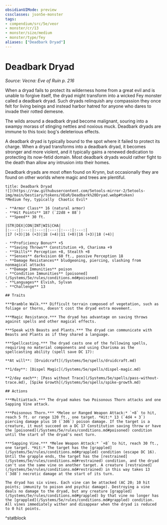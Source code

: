 ```yaml
---
obsidianUIMode: preview
cssclasses: json5e-monster
tags:
- compendium/src/5e/veor
- monster/cr/13
- monster/size/medium
- monster/type/fey
aliases: ["Deadbark Dryad"]
---
```

# Deadbark Dryad
*Source: Vecna: Eve of Ruin p. 216*  

When a dryad fails to protect its wilderness home from a great evil and is unable to forgive itself, the dryad might transform into a wicked Fey monster called a deadbark dryad. Such dryads relinquish any compassion they once felt for living beings and instead harbor hatred for anyone who dares to invade their rotted demesne.

The wilds around a deadbark dryad become malignant, souring into a swampy morass of stinging nettles and noxious muck. Deadbark dryads are immune to this toxic bog's deleterious effects.

A deadbark dryad is typically bound to the spot where it failed to protect its charge. When a dryad transforms into a deadbark dryad, it becomes stronger and more violent, and it typically gains a renewed dedication to protecting its now-fetid domain. Most deadbark dryads would rather fight to the death than allow any intrusion into their homes.

Deadbark dryads are most often found on Krynn, but occasionally they are found on other worlds where magic and trees are plentiful.

```ad-statblock
title: Deadbark Dryad
![](https://raw.githubusercontent.com/5etools-mirror-2/5etools-img/main/bestiary/tokens/VEoR/Deadbark%20Dryad.webp#token)
*Medium fey, typically  Chaotic Evil*

- **Armor Class** 16 (natural armor)
- **Hit Points** 187 (`22d8 + 88`)
- **Speed** 30 ft.

|STR|DEX|CON|INT|WIS|CHA|
|:---:|:---:|:---:|:---:|:---:|:---:|
|17 (+3)|16 (+3)|18 (+4)|11 (+0)|16 (+3)|18 (+4)|

- **Proficiency Bonus** +5
- **Saving Throws** Constitution +9, Charisma +9
- **Skills** Perception +8, Stealth +8
- **Senses** darkvision 60 ft., passive Perception 18
- **Damage Resistances** bludgeoning, piercing, slashing from nonmagical attacks
- **Damage Immunities** poison
- **Condition Immunities** [poisoned](/Systems/5e/rules/conditions.md#poisoned)
- **Languages** Elvish, Sylvan
- **Challenge** 13

## Traits

***Bramble Walk.*** Difficult terrain composed of vegetation, such as foliage or thorns, doesn't cost the dryad extra movement.

***Magic Resistance.*** The dryad has advantage on saving throws against spells and other magical effects.

***Speak with Beasts and Plants.*** The dryad can communicate with Beasts and Plants as if they shared a language.

***Spellcasting.*** The dryad casts one of the following spells, requiring no material components and using Charisma as the spellcasting ability (spell save DC 17):

**At will**: [Druidcraft](/Systems/5e/spells/druidcraft.md)

**1/day**: [Dispel Magic](/Systems/5e/spells/dispel-magic.md)

**2/day each**: [Pass without Trace](/Systems/5e/spells/pass-without-trace.md), [Spike Growth](/Systems/5e/spells/spike-growth.md)

## Actions

***Multiattack.*** The dryad makes two Poisonous Thorn attacks and one Sapping Vine attack.

***Poisonous Thorn.*** *Melee or Ranged Weapon Attack:* `+8` to hit, reach 5 ft. or range 120 ft., one target. *Hit:* 13 (`4d4 + 3`) piercing damage plus 10 (`3d6`) poison damage. If the target is a creature, it must succeed on a DC 17 Constitution saving throw or have the [poisoned](/Systems/5e/rules/conditions.md#poisoned) condition until the start of the dryad's next turn.

***Sapping Vine.*** *Melee Weapon Attack:* `+8` to hit, reach 30 ft., one target. *Hit:* The target has the [grappled](/Systems/5e/rules/conditions.md#grappled) condition (escape DC 16). Until the grapple ends, the target has the [restrained](/Systems/5e/rules/conditions.md#restrained) condition, and the dryad can't use the same vine on another target. A creature [restrained](/Systems/5e/rules/conditions.md#restrained) in this way takes 13 (`3d8`) necrotic damage at the start of its turn.

The dryad has six vines. Each vine can be attacked (AC 20; 10 hit points; immunity to poison and psychic damage). Destroying a vine deals no damage to the dryad, but any creature [grappled](/Systems/5e/rules/conditions.md#grappled) by that vine no longer has the [grappled](/Systems/5e/rules/conditions.md#grappled) condition. All vines immediately wither and disappear when the dryad is reduced to 0 hit points.
```
^statblock